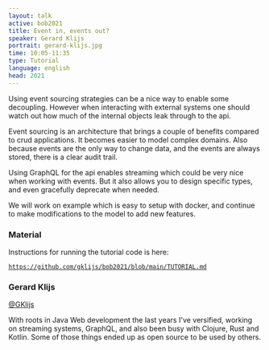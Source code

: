 ```yaml
---
layout: talk
active: bob2021
title: Event in, events out?
speaker: Gerard Klijs
portrait: gerard-klijs.jpg
time: 10:05-11:35
type: Tutorial
language: english
head: 2021
---
```


Using event sourcing strategies can be a nice way to enable some
decoupling. However when interacting with external systems one should
watch out how much of the internal objects leak through to the api.

Event sourcing is an architecture that brings a couple of benefits
compared to crud applications. It becomes easier to model complex
domains. Also because events are the only way to change data, and the
events are always stored, there is a clear audit trail.

Using GraphQL for the api enables streaming which could be very nice
when working with events. But it also allows you to design specific
types, and even gracefully deprecate when needed.

We will work on example which is easy to setup with docker, and
continue to make modifications to the model to add new features.

### Material

Instructions for running the tutorial code is here:

[`https://github.com/gklijs/bob2021/blob/main/TUTORIAL.md`](https://github.com/gklijs/bob2021/blob/main/TUTORIAL.md)

### Gerard Klijs

[@GKlijs](http://twitter.com/GKlijs)

With roots in Java Web development the last years I've versified,
working on streaming systems, GraphQL, and also been busy with
Clojure, Rust and Kotlin. Some of those things ended up as open source
to be used by others.
